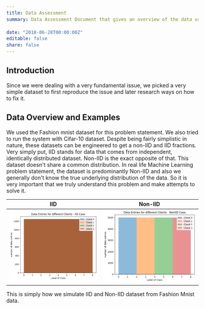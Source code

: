 ```yaml
---
title: Data Assessment
summary: Data Assessment Document that gives an overview of the data used for the project.

date: "2018-06-28T00:00:00Z"
editable: false
share: false
---
```


## Introduction

Since we were dealing with a very fundamental issue, we picked a very simple dataset to first reproduce the issue and later research ways on how to fix it.

## Data Overview and Examples

We used the Fashion mnist dataset for this problem statement. We also tried to run the system with Cifar-10 dataset. Despite being fairly simplistic in nature, these datasets can be engineered to get a non-IID and IID fractions. Very simply put, IID stands for data that comes from independent, identically distributed dataset. Non-IID is the exact opposite of that. This dataset doesn't share a common distribution. In real life Machine Learning problem statement, the dataset is predominantly Non-IID and also we generally don't know the true underlying distribution of the data. So it is very important that we truly understand this problem and make attempts to solve it. <br>

|           IID          |         Non-IID       |
|   :----------------:   |        :--------:     |
|![iid](iid_dataset.png)|![non_iid](non-iid.png)|

This is simply how we simulate IID and Non-IID dataset from Fashion Mnist data.
